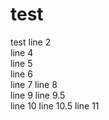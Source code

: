 # test
test
line 2  
line 4  
line 5  
line 6  
line 7 line 8  
line 9 line 9.5  
line 10 line 10.5
line 11  

